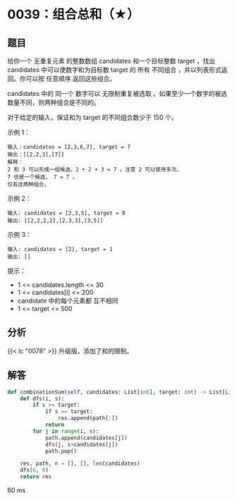 # 0039：组合总和（★）


## 题目


给你一个 无重复元素 的整数数组 candidates 和一个目标整数 target ，找出 candidates 
中可以使数字和为目标数 target 的 所有 不同组合 ，并以列表形式返回。你可以按 任意顺序 返回这些组合。

candidates 中的 同一个 数字可以 无限制重复被选取 。如果至少一个数字的被选数量不同，则两种组合是不同的。 

对于给定的输入，保证和为 target 的不同组合数少于 150 个。


示例 1：

	输入：candidates = [2,3,6,7], target = 7
	输出：[[2,2,3],[7]]
	解释：
	2 和 3 可以形成一组候选，2 + 2 + 3 = 7 。注意 2 可以使用多次。
	7 也是一个候选， 7 = 7 。
	仅有这两种组合。

示例 2：

	输入: candidates = [2,3,5], target = 8
	输出: [[2,2,2,2],[2,3,3],[3,5]]

示例 3：

	输入: candidates = [2], target = 1
	输出: []
 

提示：
- 1 <= candidates.length <= 30
- 1 <= candidates[i] <= 200
- candidate 中的每个元素都 互不相同
- 1 <= target <= 500

 
## 分析 

{{< lc "0078" >}} 升级版，添加了和的限制。

## 解答

```python
def combinationSum(self, candidates: List[int], target: int) -> List[List[int]]:
    def dfs(i, s):
        if s >= target:
            if s == target:
                res.append(path[:])
            return
        for j in range(i, n):
            path.append(candidates[j])
            dfs(j, s+candidates[j])
            path.pop()

    res, path, n = [], [], len(candidates)
    dfs(0, 0)
    return res
```
60 ms
